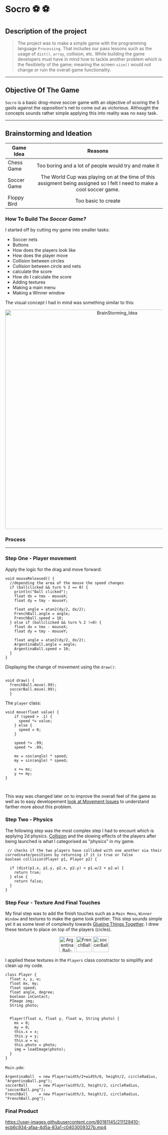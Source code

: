 # Socro	:soccer:	:soccer:


## Description of the project

> The project was to make a simple  game with the programming language `Processing`. That includes our pass lessons such as the usage of `dist()`, `array`, collision, etc. While building the game developers must have in mind how to tackle another problem which is the flexibleity of the game; meaning the screen `size()` would not change or ruin the overall game functionality.   

 ***
## Objective Of The Game

`Socro` is a basic drog-move soccer game with an objective of scoring the 5 gaols against the opposition's net to come out as victorious. Althought the concepts sounds rather simple applying this into reality was no easy task.

 ***

 ## Brainstorming and Ideation
| Game Idea        | Reasons           | 
| -------------    |:-------------:|  
| Chess Game       | Too boring and a lot of people would try and make it | 
| Soccer Game      | The World Cup was playing on at the time of this assigment being assigned so I felt I need to make a cool soccer game.      |   
| Floppy Bird      | Too basic to create      | 


### How To Build The *Soccer Game?*

I started off by cutting my game into smaller tasks:
- Soccer nets 
- Buttons
- How does the players look like
- How does the player move
- Collision between circles
- Collision between circle and nets
- calculate the score 
- How do I calculate the score
- Adding textures
- Making a main menu
- Making a Winner window

The visual concept I had in mind was something similar to this:

<p align="center">
<img width="700" alt="BrainStorming_Idea" src="https://user-images.githubusercontent.com/80181145/209754378-8eaacde3-d300-46d2-b28f-b18cc9fcf044.jpg">
</p>


### Process

***

### Step One - Player movement

Apply the logic for the drag and move forward:  

``` processing
void mouseReleased() {
  //depending the area of the mouse the speed changes
  if (ballclicked && turn % 2 == 0) {
    println("Ball clicked");
    float dx = tmx - mouseX;
    float dy = tmy - mouseY;

    float angle = atan2(dy/2, dx/2);
    FrenchBall.angle = angle;
    FrenchBall.speed = 10;
  } else if (ballclicked && turn % 2 !=0) {
    float dx = tmx - mouseX;
    float dy = tmy - mouseY;

    float angle = atan2(dy/2, dx/2);
    ArgentinaBall.angle = angle;
    ArgentinaBall.speed = 10;
  }
}

```
Displaying the change of movement using the `draw()`:

``` processing

void draw() {
  frenchBall.move(.99);
  soccerBall.move(.99);
  }
```
The `player` class:

``` processing
void move(float value) {
    if (speed > .1) {
      speed *= value;
    } else {
      speed = 0;
    }

    speed *= .99;
    speed *= .99;

    mx = cos(angle) * speed;
    my = sin(angle) * speed;

    x += mx;
    y += my;
}



```
This way was changed later on to improve the overall feel of the game as well as to easy developement [look at Movement Issues](https://github.com/Xpliot/SoccerGame/blob/main/Issue.md) to understand farther more about this problem. 
### Step Two - Physics 

The following step was the most complex step I had to encount which is applying 2d physics. [Collision](https://github.com/Xpliot/SoccerGame/blob/main/Issue.md) and the slowing effects of the players after being launched is what I categorised as "physics" in my game. 

``` processing 
 // checks if the two players have collided with one another via their corrodinate/positions by returning if it is true or false
boolean collision(Player p1, Player p2) {  

  if (dist(p1.x, p1.y, p2.x, p2.y) < p1.w/2 + p2.w) {
    return true;
  } else {
    return false;
  }
}
```


### Step Four - Texture And Final Touches

My final step was to add the finish touches such as a `Main Menu`, `Winner Window` and textures to make the game look prettier. This step sounds simple yet it as some level of complexity towards [Glueing Things Together](https://github.com/Xpliot/SoccerGame/blob/main/Issue.md). I drew these texture to place on top of the players (cicles).
<p align="center">
    <img width="50" alt="ArgentinaBall-removebg-preview (1)" src="https://user-images.githubusercontent.com/80181145/209846750-3101af2d-ee9e-41bd-bcfd-350a5220c339.png">
    <img width="50" alt="FrenchBall" src="https://user-images.githubusercontent.com/80181145/209845175-c5a432e5-337b-4343-a44d-82a6e9e634aa.png">
    <img width="50" alt="soccerBall" src="https://user-images.githubusercontent.com/80181145/209845178-86fcc74f-7183-484b-89be-168eeaa899e7.png">
</p>


I applied these textures in the `Players` class constractor to simplifiy and clean up my code.  

``` processing 
class Player {
  float x, y, w;
  float mx, my;
  float speed;
  float angle, degree;
  boolean inContact;
  PImage img;
  String photo;


  Player(float x, float y, float w, String photo) {
    mx = 0;
    my = 0;
    this.x = x;
    this.y = y;
    this.w = w;
    this.photo = photo;
    img = loadImage(photo);
  }
}

```
`Main.pde`:   
``` processing
ArgentinaBall  = new Player(width/2+width/6, height/2, circleRadius, "ArgentinaBall.png");
soccerBall     = new Player(width/2, height/2, circleRadius, "soccerBall.png");
FrenchBall     = new Player(width/3, height/2, circleRadius, "FrenchBall.png");
```

### Final Product
https://user-images.githubusercontent.com/80181145/211129410-ecb6c934-afaa-4d5a-83a1-c0403009327b.mp4


